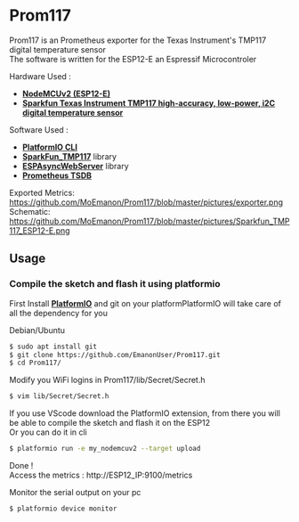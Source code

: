 # Prom117

Prom117 is an Prometheus exporter for the Texas Instrument's TMP117 digital temperature sensor\
The software is written for the ESP12-E an Espressif Microcontroler

Hardware Used :

  - [**NodeMCUv2 (ESP12-E)**]
  - [**Sparkfun Texas Instrument TMP117 high-accuracy, low-power, i2C digital temperature sensor**]

Software Used :
    
  - [**PlatformIO CLI**]
  - [**SparkFun_TMP117**] library
  - [**ESPAsyncWebServer**] library
  - [**Prometheus TSDB**]
 
Exported Metrics: https://github.com/MoEmanon/Prom117/blob/master/pictures/exporter.png \
Schematic: https://github.com/MoEmanon/Prom117/blob/master/pictures/Sparkfun_TMP117_ESP12-E.png
  
## Usage
### Compile the sketch and flash it using platformio
First Install [**PlatformIO**] and git on your platformPlatformIO will take care of all the dependency for you

Debian/Ubuntu
```sh
$ sudo apt install git 
$ git clone https://github.com/EmanonUser/Prom117.git
$ cd Prom117/
```

Modify you WiFi logins in Prom117/lib/Secret/Secret.h

```sh
$ vim lib/Secret/Secret.h
```

If you use VScode download the PlatformIO extension, from there you will be able to compile the sketch and flash it on the ESP12\
Or you can do it in cli 

```sh
$ platformio run -e my_nodemcuv2 --target upload
```
Done !\
Access the metrics : http://ESP12_IP:9100/metrics

Monitor the serial output on your pc
```sh
$ platformio device monitor
```

[**NodeMCUv2 (ESP12-E)**]: <https://www.nodemcu.com/index_en.html>
[**Sparkfun Texas Instrument TMP117 high-accuracy, low-power, i2C digital temperature sensor**]:<https://www.sparkfun.com/products/15805>
[**PlatformIO CLI**]: <https://platformio.org/>
[**PlatformIO**]: <https://docs.platformio.org/en/latest/core/installation.html>
[**SparkFun_TMP117**]: <https://github.com/sparkfun/SparkFun_TMP117_Arduino_Library>
[**ESPAsyncWebServer**]: <https://github.com/me-no-dev/ESPAsyncWebServer>
[**Prometheus TSDB**]: <https://prometheus.io/>

